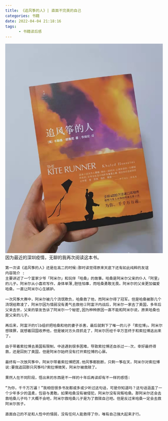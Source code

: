 ```yaml
---
title: 《追风筝的人》| 直面不完美的自己
categories: 书籍
date: 2022-04-04 21:18:16
tags:  
      - 书籍读后感
---
```

![追风筝的人](./%E8%BF%BD%E9%A3%8E%E7%AD%9D%E7%9A%84%E4%BA%BA/%E5%BE%AE%E4%BF%A1%E5%9B%BE%E7%89%87_20220404144512.jpg)
    因为最近的深圳疫情，无聊的我再次阅读这本书。

    第一次读《追风筝的人》还是在高二的时候:那时读觉得原来天底下还有如此纯粹的友谊  
    内容简介 :  
    主要讲述了一个富家少爷「阿米尔」和玩伴「哈桑」的故事。哈桑是阿米尔父亲的仆人「阿里」的儿子。阿米尔从小喜欢写作，身体单薄,胆怯怕事，而哈桑勇敢无畏。阿米尔的父亲更加偏爱哈桑，一直让阿米尔心生嫉妒。  

    一次风筝大赛中，阿米尔被几个流氓欺负，哈桑救了他，而阿米尔得了冠军。但是哈桑被那几个流氓给欺凌了，阿米尔因为懦弱没有勇气去救他②阿富汗内战后，阿米尔一家去了美国，多年后父亲去世，父亲的挚友告诉了阿米尔一个秘密,因为种种原因一直不能和阿米尔说，原来哈桑也是父亲的儿子。  

    再后来，阿富汗的tlb组织把哈桑和他的妻子杀害，最后就剩下了唯一的儿子「索拉博」。阿米尔想赎罪，就想着回国收养他，但是被对方头目抓走了，阿米尔历经千辛万苦终于和索拉博逃出来了。  

    由于带着索拉博去美国有限制，中途遇到很多困难，导致索拉博还自杀过一-次，幸好最终得救，还是回到了美国，但是阿米尔始终没有打开索拉博的心扉。  

    最终有一次放风筝中，阿米尔带着索拉博把其.他风筝都割断，只剩一筝在天，阿米尔对索拉博 说:要我追回那只风筝吗?索拉博微笑，阿米尔被救赎了。  

    果然人在不同阶段，悟出来的东西是不一样的十年后再读却有不一样的感悟:  

    “为你，千千万万遍！”我相信很多书友都或多或少听过这句话，可是你知道吗？这句话涵盖了一个少年多少的温柔，包容与勇敢。如果哈桑没有被侵犯，阿米尔没有背叛哈桑。那阿米尔还会去救哈桑儿子吗？大概不会吧，阿米尔救哈桑儿子是为了救赎自己吧。但是反过来哈桑一定会去救阿米尔孩子。  

    直面自己的不足和人性中的懦弱，没有任何人能救得了你，唯有自己强大起来才行。  